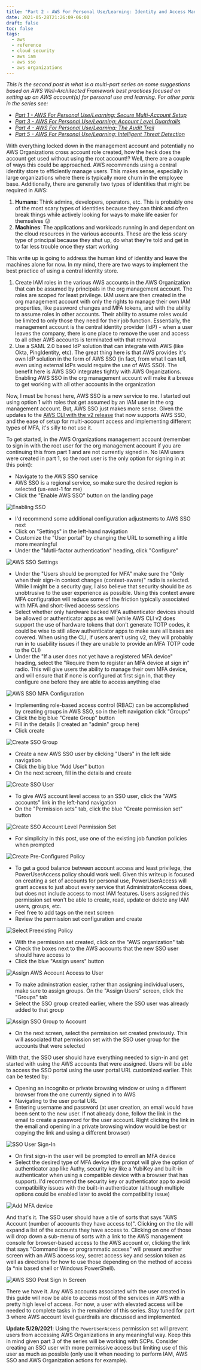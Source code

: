 ```yaml
---
title: "Part 2 - AWS For Personal Use/Learning: Identity and Access Management"
date: 2021-05-28T21:26:09-06:00
draft: false
toc: false
tags:
  - aws
  - reference
  - cloud security
  - aws iam
  - aws sso
  - aws organizations
---
```

_This is the second post in what is a multi-part series on some suggestions based on AWS Well-Architected Framework best practices focused on setting up an AWS account(s) for personal use and learning. For other parts in the series see:_
  - _[Part 1 - AWS For Personal Use/Learning: Secure Multi-Account Setup][part-1]_
  - _[Part 3 - AWS For Personal Use/Learning: Account Level Guardrails][part-3]_
  - _[Part 4 - AWS For Personal Use/Learning: The Audit Trail][part-4]_
  - _[Part 5 - AWS For Personal Use/Learning: Intelligent Threat Detection][part-5]_

With everything locked down in the management account and potentially no AWS Organizations cross account role created, how the heck does the account get used without using the root account!? Well, there are a couple of ways this could be approached. AWS recommends using a central identity store to efficiently manage users. This makes sense, especially in large organizations where there is typically more churn in the employee base. Additionally, there are generally two types of identities that might be required in AWS:

  1. **Humans**: Think admins, developers, operators, etc. This is probably one of the most scary types of identities because they can think and often break things while actively looking for ways to make life easier for themselves &#128540;
  2. **Machines**: The applications and workloads running in and dependant on the cloud resources in the various accounts. These are the less scary type of principal because they shut up, do what they're told and get in to far less trouble once they start working

This write up is going to address the human kind of identity and leave the machines alone for now. In my mind, there are two ways to implement the best practice of using a central identity store.

  1. Create IAM roles in the various AWS accounts in the AWS Organization that can be assumed by principals in the org management account. The roles are scoped for least privilege. IAM users are then created in the org management account with only the rights to manage their own IAM properties, like password changes and MFA tokens, and with the ability to assume roles in other accounts. Their ability to assume roles would be limited to only those they need for their job function. Essentially, the management account is the central identity provider (IdP) - when a user leaves the company, there is one place to remove the user and access to all other AWS accounts is terminated with that removal
  2. Use a SAML 2.0 based IdP solution that can integrate with AWS (like Okta, PingIdentity, etc). The great thing here is that AWS provides it's own IdP solution in the form of AWS SSO (in fact, from what I can tell, even using external IdPs would require the use of AWS SSO). The benefit here is AWS SSO integrates tightly with AWS Organizations. Enabling AWS SSO in the org management account will make it a breeze to get working with all other accounts in the organization

Now, I must be honest here, AWS SSO is a new service to me. I started out using option 1 with roles that get assumed by an IAM user in the org management account. But, AWS SSO just makes more sense. Given the updates to the [AWS CLI with the v2 release][aws-cli2] that now supports AWS SSO, and the ease of setup for multi-account access and implementing different types of MFA, it's silly to not use it.

To get started, in the AWS Organizations management account (remember to sign in with the root user for the org management account if you are continuing this from part 1 and are not currently signed in. No IAM users were created in part 1, so the root user is the only option for signing in at this point):

  - Navigate to the AWS SSO service
  - AWS SSO is a regional service, so make sure the desired region is selected (us-east-1 for me)
  - Click the "Enable AWS SSO" button on the landing page

![Enabling SSO](/post/aws/securing-a-personal-aws-account/images/enable_sso.png)

  - I'd recommend some additional configuration adjustments to AWS SSO next
  - Click on "Settings" in the left-hand navigation
  - Customize the "User portal" by changing the URL to something a little more meaningful
  - Under the "Mutli-factor authentication" heading, click "Configure"

![AWS SSO Settings](/post/aws/securing-a-personal-aws-account/images/aws_sso_mfa_pre_config.png)

  - Under the "Users should be prompted for MFA" make sure the "Only when their sign-in context changes (context-aware)" radio is selected. While I might be a security guy, I also believe that security should be as unobtrusive to the user experience as possible. Using this context aware MFA configuration will reduce some of the friction typically associated with MFA and short-lived access sessions
  - Select whether only hardware backed MFA authenticator devices should be allowed or authenticator apps as well (while AWS CLI v2 does support the use of hardware tokens that don't generate TOTP codes, it could be wise to still allow authenticator apps to make sure all bases are covered. When using the CLI, if users aren't using v2, they will probably run in to usability issues if they are unable to provide an MFA TOTP code to the CLI)
  - Under the "If a user does not yet have a registered MFA device" heading, select the "Require them to register an MFA device at sign in" radio. This will give users the ability to manage their own MFA device, and will ensure that if none is configured at first sign in, that they configure one before they are able to access anything else

![AWS SSO MFA Configuration](/post/aws/securing-a-personal-aws-account/images/aws_sso_mfa_settings.png)

  - Implementing role-based access control (RBAC) can be accomplished by creating groups in AWS SSO, so in the left navigation click "Groups"
  - Click the big blue "Create Group" button
  - Fill in the details (I created an "admin" group here)
  - Click create

![Create SSO Group](/post/aws/securing-a-personal-aws-account/images/aws_sso_groups.png)

  - Create a new AWS SSO user by clicking "Users" in the left side navigation
  - Click the big blue "Add User" button
  - On the next screen, fill in the details and create

![Create SSO User](/post/aws/securing-a-personal-aws-account/images/aws_sso_users.png)

  - To give AWS account level access to an SSO user, click the "AWS accounts" link in the left-hand navigation
  - On the "Permission sets" tab, click the blue "Create permission set" button

![Create SSO Account Level Permission Set](/post/aws/securing-a-personal-aws-account/images/aws_accounts_permission_sets.png)

  - For simplicity in this post, use one of the existing job function policies when prompted

![Create Pre-Configured Policy](/post/aws/securing-a-personal-aws-account/images/aws_sso_permission_set_precanned.png)

  - To get a good balance between account access and least privilege, the PowerUserAccess policy should work well. Given this writeup is focused on creating a set of accounts for personal use, PowerUserAccess will grant access to just about every service that AdministratorAccess does, but does not include access to most IAM features. Users assigned this permission set won't be able to create, read, update or delete any IAM users, groups, etc.
  - Feel free to add tags on the next screen
  - Review the permission set configuration and create

![Select Preexisting Policy](/post/aws/securing-a-personal-aws-account/images/aws_sso_permission_set_policy.png)

  - With the permission set created, click on the "AWS organization" tab
  - Check the boxes next to the AWS accounts that the new SSO user should have access to
  - Click the blue "Assign users" button

![Assign AWS Account Access to User](/post/aws/securing-a-personal-aws-account/images/aws_sso_account_user_assignment.png)

  - To make adminstration easier, rather than assigning individual users, make sure to assign groups. On the "Assign Users" screen, click the "Groups" tab
  - Select the SSO group created earlier, where the SSO user was already added to that group

![Assign SSO Group to Account](/post/aws/securing-a-personal-aws-account/images/aws_sso_assign_group.png)

  - On the next screen, select the permission set created previously. This will associated that permission set with the SSO user group for the accounts that were selected

With that, the SSO user should have everything needed to sign-in and get started with using the AWS accounts that were assigned. Users will be able to access the SSO portal using the user portal URL customized earlier. This can be tested by:

  - Opening an incognito or private browsing window or using a different browser from the one currently signed in to AWS
  - Navigating to the user portal URL
  - Entering username and password (at user creation, an email would have been sent to the new user. If not already done, follow the link in the email to create a password for the user account. Right clicking the link in the email and opening in a private browsing window would be best or copying the link and using a different browser)

![SSO User Sign-In](/post/aws/securing-a-personal-aws-account/images/aws_sso_signin_page.png)
  
  - On first sign-in the user will be prompted to enroll an MFA device
  - Select the desired type of MFA device (the prompt will give the option of authenticator app like Authy, security key like a YubiKey and built-in authenticator when using a compatible device with a browser that has support). I'd recommend the security key or authenticator app to avoid compatibility issues with the built-in authenticator (although multiple options could be enabled later to avoid the compatibility issue)

![Add MFA device](/post/aws/securing-a-personal-aws-account/images/aws_sso_mfa_user_config.png)

And that's it. The SSO user should have a tile of sorts that says "AWS Account (number of accounts they have access to)". Clicking on the tile will expand a list of the accounts they have access to. Clicking on one of those will drop down a sub-menu of sorts with a link to the AWS management console for browser-based access to the AWS account or, clicking the link that says "Command line or programmatic access" will present another screen with an AWS access key, secret access key and session token as well as directions for how to use those depending on the method of access (a *nix based shell or Windows PowerShell).

![AWS SSO Post Sign In Screen](/post/aws/securing-a-personal-aws-account/images/aws_sso_post-sign-in.png)

There we have it. Any AWS accounts associated with the user created in this guide will now be able to access most of the services in AWS with a pretty high level of access. For now, a user with elevated access will be needed to complete tasks in the remainder of this series. Stay tuned for part 3 where AWS account level guardrails are discussed and implemented.

**Update 5/29/2021**: Using the `PowerUserAccess` permission set will prevent users from accessing AWS Organizations in any meaningful way. Keep this in mind given part 3 of the series will be working with SCPs. Consider creating an SSO user with more permissive access but limiting use of this user as much as possible (only use it when needing to perform IAM, AWS SSO and AWS Organization actions for example).

[part-1]: https://dariushall.com/post/aws/securing-a-personal-aws-account/secure-multi-account-setup-part-1/ "Part 1 - AWS For Personal Use/Learning: Secure Multi-Account Setup"
[part-3]: https://dariushall.com/post/aws/securing-a-personal-aws-account/account-level-guardrails-part-3/ "Part 3 - AWS For Personal Use/Learning: Account Level Guardrails"
[part-4]: https://dariushall.com/post/aws/securing-a-personal-aws-account/the-audit-trail-part-4/ "Part 4 - AWS For Personal Use/Learning: The Audit Trail"
[part-5]: https://dariushall.com/post/aws/securing-a-personal-aws-account/intelligent-threat-detection-part-5/ "Part 5 - AWS For Personal Use/Learning: Intelligent Threat Detection"
[aws-cli2]: https://aws.amazon.com/blogs/developer/aws-cli-v2-is-now-generally-available/ "AWS CLI v2 release notes"